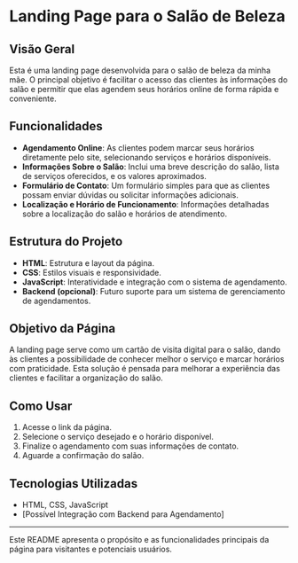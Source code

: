 # Landing Page para o Salão de Beleza

## Visão Geral

Esta é uma landing page desenvolvida para o salão de beleza da minha mãe. O principal objetivo é facilitar o acesso das clientes às informações do salão e permitir que elas agendem seus horários online de forma rápida e conveniente.

## Funcionalidades

- **Agendamento Online**: As clientes podem marcar seus horários diretamente pelo site, selecionando serviços e horários disponíveis.
- **Informações Sobre o Salão**: Inclui uma breve descrição do salão, lista de serviços oferecidos, e os valores aproximados.
- **Formulário de Contato**: Um formulário simples para que as clientes possam enviar dúvidas ou solicitar informações adicionais.
- **Localização e Horário de Funcionamento**: Informações detalhadas sobre a localização do salão e horários de atendimento.

## Estrutura do Projeto

- **HTML**: Estrutura e layout da página.
- **CSS**: Estilos visuais e responsividade.
- **JavaScript**: Interatividade e integração com o sistema de agendamento.
- **Backend (opcional)**: Futuro suporte para um sistema de gerenciamento de agendamentos.

## Objetivo da Página

A landing page serve como um cartão de visita digital para o salão, dando às clientes a possibilidade de conhecer melhor o serviço e marcar horários com praticidade. Esta solução é pensada para melhorar a experiência das clientes e facilitar a organização do salão.

## Como Usar

1. Acesse o link da página.
2. Selecione o serviço desejado e o horário disponível.
3. Finalize o agendamento com suas informações de contato.
4. Aguarde a confirmação do salão.

## Tecnologias Utilizadas

- HTML, CSS, JavaScript
- [Possível Integração com Backend para Agendamento]

---

Este README apresenta o propósito e as funcionalidades principais da página para visitantes e potenciais usuários.
